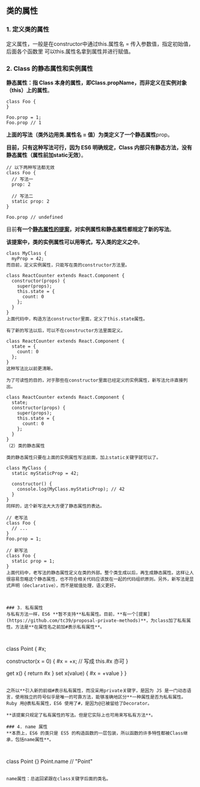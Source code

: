 ## 类的属性
### 1. 定义类的属性
定义属性，一般是在constructor中通过this.属性名 = 传入参数值，指定初始值，后面各个函数里 可以this.属性名拿到属性并进行赋值。

### 2. Class 的静态属性和实例属性
**静态属性：指 Class 本身的属性，即Class.propName，而非定义在实例对象（this）上的属性**。



```
class Foo {
}

Foo.prop = 1;
Foo.prop // 1
```



**上面的写法（类外边用类.属性名 = 值）为类定义了一个静态属性**prop。

**目前，只有这种写法可行，因为 ES6 明确规定，Class 内部只有静态方法，没有静态属性（属性前加static无效）**。



```
// 以下两种写法都无效
class Foo {
  // 写法一
  prop: 2

  // 写法二
  static prop: 2
}

Foo.prop // undefined
```



目前**有一个[静态属性的提案](https://github.com/tc39/proposal-class-fields)，对实例属性和静态属性都规定了新的写法**。

**该提案中，类的实例属性可以用等式，写入类的定义之中**。



```
class MyClass {
  myProp = 42;
而目前，定义实例属性，只能写在类的constructor方法里。

class ReactCounter extends React.Component {
  constructor(props) {
    super(props);
    this.state = {
      count: 0
    };
  }
}
上面代码中，构造方法constructor里面，定义了this.state属性。

有了新的写法以后，可以不在constructor方法里面定义。

class ReactCounter extends React.Component {
  state = {
    count: 0
  };
}
这种写法比以前更清晰。

为了可读性的目的，对于那些在constructor里面已经定义的实例属性，新写法允许直接列出。

class ReactCounter extends React.Component {
  state;
  constructor(props) {
    super(props);
    this.state = {
      count: 0
    };
  }
}
（2）类的静态属性

类的静态属性只要在上面的实例属性写法前面，加上static关键字就可以了。

class MyClass {
  static myStaticProp = 42;

  constructor() {
    console.log(MyClass.myStaticProp); // 42
  }
}
同样的，这个新写法大大方便了静态属性的表达。

// 老写法
class Foo {
  // ...
}
Foo.prop = 1;

// 新写法
class Foo {
  static prop = 1;
}
上面代码中，老写法的静态属性定义在类的外部。整个类生成以后，再生成静态属性。这样让人很容易忽略这个静态属性，也不符合相关代码应该放在一起的代码组织原则。另外，新写法是显式声明（declarative），而不是赋值处理，语义更好。



### 3. 私有属性
与私有方法一样，ES6 **暂不支持**私有属性。目前，**有一个[提案](https://github.com/tc39/proposal-private-methods)**，为class加了私有属性。方法是**在属性名之前加#表示私有属性**。



```
class Point {
  #x;

  constructor(x = 0) {
    #x = +x; // 写成 this.#x 亦可
  }

  get x() { return #x }
  set x(value) { #x = +value }
}
```

之所以**引入新的前缀#表示私有属性，而没采用private关键字，是因为 JS 是一门动态语言，使用独立的符号似乎是唯一的可靠方法，能够准确地区分**一种属性是否为私有属性。Ruby 用@表私有属性，ES6 使用了#，是因为@已被留给了Decorator。

**该提案只规定了私有属性的写法。但是它实际上也可用来写私有方法**。

### 4. name 属性
**本质上，ES6 的类只是 ES5 的构造函数的一层包装，所以函数的许多特性都被Class继承，包括name属性**。



```
class Point {}
Point.name // "Point"
```

name属性：总返回紧跟在class关键字后面的类名。



